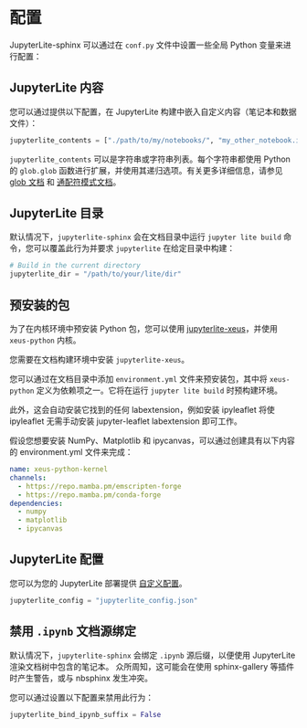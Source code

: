# 配置

JupyterLite-sphinx 可以通过在 `conf.py` 文件中设置一些全局 Python 变量来进行配置：

## JupyterLite 内容

您可以通过提供以下配置，在 JupyterLite 构建中嵌入自定义内容（笔记本和数据文件）：

```python
jupyterlite_contents = ["./path/to/my/notebooks/", "my_other_notebook.ipynb"]
```
`jupyterlite_contents` 可以是字符串或字符串列表。每个字符串都使用 Python 的 `glob.glob` 函数进行扩展，并使用其递归选项。有关更多详细信息，请参见 [glob 文档](https://docs.python.org/3/library/glob.html#glob.glob) 和 [通配符模式文档](https://docs.python.org/3/library/fnmatch.html#fnmatch.fnmatch)。

## JupyterLite 目录

默认情况下，`jupyterlite-sphinx` 会在文档目录中运行 `jupyter lite build` 命令，您可以覆盖此行为并要求 `jupyterlite` 在给定目录中构建：

```python
# Build in the current directory
jupyterlite_dir = "/path/to/your/lite/dir"
```

## 预安装的包

为了在内核环境中预安装 Python 包，您可以使用 [jupyterlite-xeus](https://jupyterlite-xeus.readthedocs.io)，并使用 `xeus-python` 内核。

您需要在文档构建环境中安装 `jupyterlite-xeus`。

您可以通过在文档目录中添加 `environment.yml` 文件来预安装包，其中将 `xeus-python` 定义为依赖项之一。它将在运行 `jupyter lite build` 时预构建环境。

此外，这会自动安装它找到的任何 labextension，例如安装 ipyleaflet 将使 ipyleaflet 无需手动安装 jupyter-leaflet labextension 即可工作。

假设您想要安装 NumPy、Matplotlib 和 ipycanvas，可以通过创建具有以下内容的 environment.yml 文件来完成：

```yaml
name: xeus-python-kernel
channels:
  - https://repo.mamba.pm/emscripten-forge
  - https://repo.mamba.pm/conda-forge
dependencies:
  - numpy
  - matplotlib
  - ipycanvas
```

## JupyterLite 配置

您可以为您的 JupyterLite 部署提供 [自定义配置](https://jupyterlite.readthedocs.io/en/latest/howto/index.html#configuring-a-jupyterlite-deployment)。

```python
jupyterlite_config = "jupyterlite_config.json"
```

## 禁用 `.ipynb` 文档源绑定

默认情况下，`jupyterlite-sphinx` 会绑定 `.ipynb` 源后缀，以便使用 JupyterLite 渲染文档树中包含的笔记本。
众所周知，这可能会在使用 sphinx-gallery 等插件时产生警告，或与 nbsphinx 发生冲突。

您可以通过设置以下配置来禁用此行为：

```python
jupyterlite_bind_ipynb_suffix = False
```
